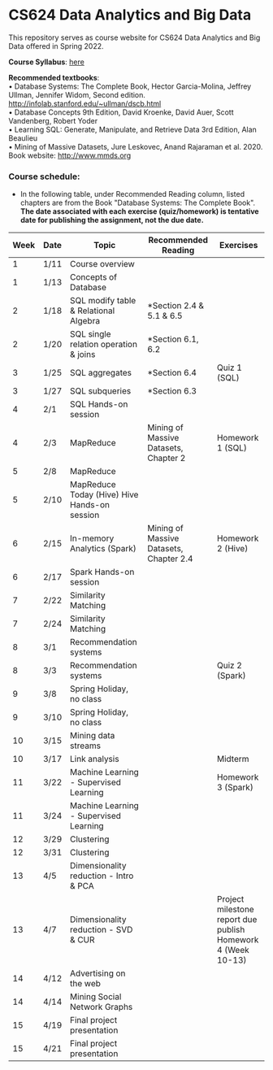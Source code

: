 # CS624 Data Analytics and Big Data

This repository serves as course website for CS624 Data Analytics and Big Data offered in Spring 2022. 

**Course Syllabus**: [here](https://github.com/fengjiaowang7/CS624_spring2022/blob/main/CS624_spring2022_syllabus.pdf)

**Recommended textbooks**:  
• Database Systems: The Complete Book, Hector Garcia-Molina, Jeffrey Ullman, Jennifer Widom, Second edition. http://infolab.stanford.edu/~ullman/dscb.html   
• Database Concepts 9th Edition, David Kroenke, David Auer, Scott Vandenberg, Robert Yoder  
• Learning SQL: Generate, Manipulate, and Retrieve Data 3rd Edition, Alan Beaulieu   
• Mining of Massive Datasets, Jure Leskovec, Anand Rajaraman et al. 2020. Book website: http://www.mmds.org  

### Course schedule:
* In the following table, under Recommended Reading column, listed chapters are from the Book "Database Systems: The Complete Book".    
**The date associated with each exercise (quiz/homework) is tentative date for publishing the assignment, not the due date.**


 Week                   | Date |Topic                                                       | Recommended Reading|Exercises                          
 ---------------------- |  ------------------------------------------------------------ | ------------------------------------------------------------ | -------------------------------- | -------------------------------- 
1      | 1/11 | Course overview ||                                   
1      | 1/13 | Concepts of Database |   |                                
2      | 1/18 | SQL modify table \& Relational Algebra | *Section 2.4 \& 5.1 \& 6.5 |                                 
2      | 1/20 | SQL single relation operation \& joins | *Section 6.1, 6.2   |                              
3      | 1/25 | SQL aggregates  |   *Section 6.4    |  Quiz 1 (SQL)                        
3      | 1/27 | SQL subqueries  |  *Section 6.3  |                              
4      | 2/1 | SQL Hands-on session |     |                             
4      | 2/3 | MapReduce | Mining of Massive Datasets, Chapter 2   |  Homework 1 (SQL)                             
5      | 2/8 | MapReduce |   |                                
5      | 2/10 | MapReduce Today (Hive) Hive Hands-on session |     |                              
6      | 2/15 | In-memory Analytics (Spark) | Mining of Massive Datasets, Chapter 2.4  |   Homework 2 (Hive)                           
6      | 2/17 | Spark Hands-on session |    |                               
7      | 2/22 | Similarity Matching |   |                               
7      | 2/24 | Similarity Matching |      |                             
8      | 3/1 | Recommendation systems |   |                               
8      | 3/3 | Recommendation systems |    |     Quiz 2 (Spark)                         
9      | 3/8 | Spring Holiday, no class |  |                                
9      | 3/10 | Spring Holiday, no class |   |                                
10      | 3/15 | Mining data streams |    |                             
10      | 3/17 | Link analysis  |    |   Midterm                            
11      | 3/22 | Machine Learning - Supervised Learning |       |         Homework 3 (Spark)                  
11      | 3/24 | Machine Learning - Supervised Learning |        |                          
12      | 3/29 | Clustering |      |                            
12      | 3/31 | Clustering |      |                            
13      | 4/5 | Dimensionality reduction - Intro & PCA |        |                          
13      | 4/7 | Dimensionality reduction - SVD & CUR |        |   Project milestone report due <br>publish Homework 4 (Week 10-13)                 
14      | 4/12 | Advertising on the web |      |                           
14      | 4/14 | Mining Social Network Graphs |      |                            
15      | 4/19 | Final project presentation |    |                              
15      | 4/21 | Final project presentation |    |                             

